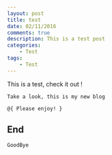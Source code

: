 ```yaml
---
layout: post
title: test
date: 02/11/2016  
comments: true
description: This is a test post
categories: 
    - Test
tags: 
    - Test
---
```


This is a test, check it out !

```
Take a look, this is my new blog

@{ Please enjoy! }
```

## End

```
GoodBye
```
